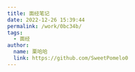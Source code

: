 ```yaml
---
title: 面经笔记
date: 2022-12-26 15:39:44
permalink: /work/0bc34b/
tags:
  - 面经
author: 
  name: 栗哈哈
  link: https://github.com/SweetPomelo0
---
```


